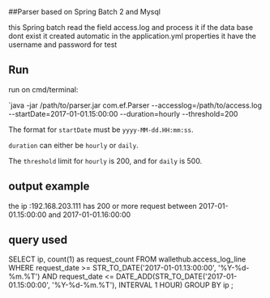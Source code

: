 ##Parser based on Spring Batch 2 and Mysql

this Spring batch read the field access.log and process it 
if the data base dont exist it created automatic
in the application.yml properties it have the username and password for test 

## Run

run on cmd/terminal:

`java -jar /path/to/parser.jar com.ef.Parser --accesslog=/path/to/access.log --startDate=2017-01-01.15:00:00 --duration=hourly --threshold=200

The format for `startDate` must be `yyyy-MM-dd.HH:mm:ss`.

`duration` can either be `hourly` or `daily`.

The `threshold` limit for `hourly` is 200, and for `daily` is 500.
## output example
the ip :192.168.203.111 has 200 or more request between 2017-01-01.15:00:00 and 2017-01-01.16:00:00
## query used 
SELECT ip, count(1) as request_count FROM wallethub.access_log_line WHERE request_date >= STR_TO_DATE('2017-01-01.13:00:00', '%Y-%d-%m.%T') AND request_date <= DATE_ADD(STR_TO_DATE('2017-01-01.15:00:00', '%Y-%d-%m.%T'), INTERVAL 1 HOUR) GROUP BY ip ;
